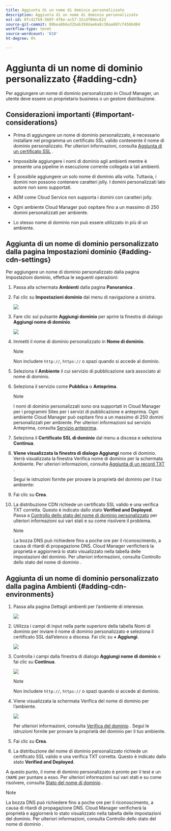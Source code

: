 ```yaml
---
title: Aggiunta di un nome di dominio personalizzato
description: Aggiunta di un nome di dominio personalizzato
exl-id: 0fc427b9-560f-4f6e-ac57-32cdf09ec623
source-git-commit: 00bea8b6a32bab358dae6a8c30aa807cf4586d84
workflow-type: tm+mt
source-wordcount: '610'
ht-degree: 0%

---
```


# Aggiunta di un nome di dominio personalizzato {#adding-cdn}

Per aggiungere un nome di dominio personalizzato in Cloud Manager, un utente deve essere un proprietario business o un gestore distribuzione.

## Considerazioni importanti {#important-considerations}

* Prima di aggiungere un nome di dominio personalizzato, è necessario installare nel programma un certificato SSL valido contenente il nome di dominio personalizzato. Per ulteriori informazioni, consulta [Aggiunta di un certificato SSL](/help/implementing/cloud-manager/managing-ssl-certifications/add-ssl-certificate.md) .

* Impossibile aggiungere i nomi di dominio agli ambienti mentre è presente una pipeline in esecuzione corrente collegata a tali ambienti.

* È possibile aggiungere un solo nome di dominio alla volta. Tuttavia, i domini non possono contenere caratteri jolly. I domini personalizzati lato autore non sono supportati.

* AEM come Cloud Service non supporta i domini con caratteri jolly.

* Ogni ambiente Cloud Manager può ospitare fino a un massimo di 250 domini personalizzati per ambiente.

* Lo stesso nome di dominio non può essere utilizzato in più di un ambiente.

## Aggiunta di un nome di dominio personalizzato dalla pagina Impostazioni dominio {#adding-cdn-settings}

Per aggiungere un nome di dominio personalizzato dalla pagina Impostazioni dominio, effettua le seguenti operazioni:

1. Passa alla schermata **Ambienti** dalla pagina **Panoramica** .

1. Fai clic su **Impostazioni dominio** dal menu di navigazione a sinistra.

   ![](/help/implementing/cloud-manager/assets/cdn/cdn-create.png)

1. Fare clic sul pulsante **Aggiungi dominio** per aprire la finestra di dialogo **Aggiungi nome di dominio**.

   ![](/help/implementing/cloud-manager/assets/cdn/add-cdn1.png)

1. Immetti il nome di dominio personalizzato in **Nome di dominio**.

   >[!NOTE]
   >Non includere `http://`, `https://` o spazi quando si accede al dominio.

1. Seleziona il **Ambiente** il cui servizio di pubblicazione sarà associato al nome di dominio.

1. Seleziona il servizio come **Pubblica** o **Anteprima**.

   >[!NOTE]
   >I nomi di dominio personalizzati sono ora supportati in Cloud Manager per i programmi Sites per i servizi di pubblicazione e anteprima. Ogni ambiente Cloud Manager può ospitare fino a un massimo di 250 domini personalizzati per ambiente. Per ulteriori informazioni sul servizio Anteprima, consulta [Servizio anteprima](/help/implementing/cloud-manager/manage-environments.md#preview-service).

1. Seleziona il **Certificato SSL di dominio** dal menu a discesa e seleziona **Continua**.

1. **Viene visualizzata la finestra di dialogo Aggiungi** nome di dominio. Verrà visualizzata la finestra Verifica nome di dominio per la schermata Ambiente. Per ulteriori informazioni, consulta [Aggiunta di un record TXT](/help/implementing/cloud-manager/custom-domain-names/add-text-record.md) .

   Segui le istruzioni fornite per provare la proprietà del dominio per il tuo ambiente:

1. Fai clic su **Crea**.
1. La distribuzione CDN richiede un certificato SSL valido e una verifica TXT corretta. Questo è indicato dallo stato **Verified and Deployed**.
Passa a [Controllo dello stato del nome di dominio personalizzato](/help/implementing/cloud-manager/custom-domain-names/check-domain-name-status.md) per ulteriori informazioni sui vari stati e su come risolvere il problema.

   >[!NOTE]
   >La bozza DNS può richiedere fino a poche ore per il riconoscimento, a causa di ritardi di propagazione DNS. Cloud Manager verificherà la proprietà e aggiornerà lo stato visualizzato nella tabella delle impostazioni del dominio. Per ulteriori informazioni, consulta Controllo dello stato del nome di dominio .

## Aggiunta di un nome di dominio personalizzato dalla pagina Ambienti {#adding-cdn-environments}

1. Passa alla pagina Dettagli ambienti per l’ambiente di interesse.

   ![](/help/implementing/cloud-manager/assets/cdn/cdn-create4.png)

1. Utilizza i campi di input nella parte superiore della tabella Nomi di dominio per inviare il nome di dominio personalizzato e seleziona il certificato SSL dall’elenco a discesa. Fai clic su **+ Aggiungi**.

   ![](/help/implementing/cloud-manager/assets/cdn/cdn-create3.png)

1. Controlla i campi dalla finestra di dialogo **Aggiungi nome di dominio** e fai clic su **Continua**.

   ![](/help/implementing/cloud-manager/assets/cdn/cdn-create5.png)

   >[!NOTE]
   >Non includere `http://`, `https://` o spazi quando si accede al dominio.

1. Viene visualizzata la schermata Verifica del nome di dominio per l’ambiente.

   ![](/help/implementing/cloud-manager/assets/cdn/cdn-create6.png)

   Per ulteriori informazioni, consulta [Verifica del dominio](/help/implementing/cloud-manager/custom-domain-names/add-text-record.md) . Segui le istruzioni fornite per provare la proprietà del dominio per il tuo ambiente.

1. Fai clic su **Crea**.

1. La distribuzione del nome di dominio personalizzato richiede un certificato SSL valido e una verifica TXT corretta. Questo è indicato dallo stato **Verified and Deployed**.

A questo punto, il nome di dominio personalizzato è pronto per il test e un `CNAME` per puntare a esso. Per ulteriori informazioni sui vari stati e su come risolvere, consulta [Stato del nome di dominio](/help/implementing/cloud-manager/custom-domain-names/check-domain-name-status.md) .

>[!NOTE]
>La bozza DNS può richiedere fino a poche ore per il riconoscimento, a causa di ritardi di propagazione DNS. Cloud Manager verificherà la proprietà e aggiornerà lo stato visualizzato nella tabella delle impostazioni del dominio. Per ulteriori informazioni, consulta Controllo dello stato del nome di dominio .
